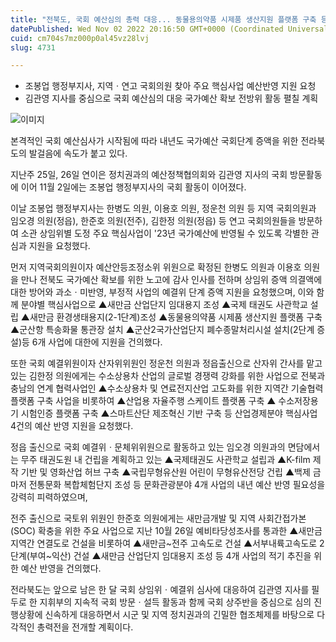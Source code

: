 ```yaml
---
title: "전북도, 국회 예산심의 총력 대응... 동물용의약품 시제품 생산지원 플랫폼 구축 등 핵심사업 지원 건의"
datePublished: Wed Nov 02 2022 20:16:50 GMT+0000 (Coordinated Universal Time)
cuid: cm704s7mz000p0al45vz28lvj
slug: 4731

---
```



- 조봉업 행정부지사, 지역ㆍ연고 국회의원 찾아 주요 핵심사업 예산반영 지원 요청
- 김관영 지사를 중심으로 국회 예산심의 대응 국가예산 확보 전방위 활동 펼칠 계획

![이미지](https://cdn.hashnode.com/res/hashnode/image/upload/v1739257119922/40fd7edd-ce65-421f-a233-66c345f66703.jpeg)

본격적인 국회 예산심사가 시작됨에 따라 내년도 국가예산 국회단계 증액을 위한 전라북도의 발걸음에 속도가 붙고 있다.

지난주 25일, 26일 연이은 정치권과의 예산정책협의회와 김관영 지사의 국회 방문활동에 이어 11월 2일에는 조봉업 행정부지사의 국회 활동이 이어졌다.

이날 조봉업 행정부지사는 한병도 의원, 이용호 의원, 정운천 의원 등 지역 국회의원과 임오경 의원(정읍), 한준호 의원(전주), 김한정 의원(정읍) 등 연고 국회의원들을 방문하여 소관 상임위별 도정 주요 핵심사업이 '23년 국가예산에 반영될 수 있도록 각별한 관심과 지원을 요청했다.

먼저 지역국회의원이자 예산안등조정소위 위원으로 확정된 한병도 의원과 이용호 의원을 만나 전북도 국가예산 확보를 위한 노고에 감사 인사를 전하며 상임위 증액 의결액에 대한 방어와 과소ㆍ미반영, 부정적 사업의 예결위 단계 증액 지원을 요청했으며, 이와 함께 분야별 핵심사업으로 ▲새만금 산업단지 임대용지 조성 ▲국제 태권도 사관학교 설립 ▲새만금 환경생태용지(2-1단계)조성 ▲동물용의약품 시제품 생산지원 플랫폼 구축 ▲군산항 특송화물 통관장 설치 ▲군산2국가산업단지 폐수종말처리시설 설치(2단계 증설)등 6개 사업에 대한에 지원을 건의했다.

또한 국회 예결위원이자 산자위위원인 정운천 의원과 정읍출신으로 산자위 간사를 맡고 있는 김한정 의원에게는 수소상용차 산업의 글로벌 경쟁력 강화를 위한 사업으로 전북과 충남의 연계 협력사업인 ▲수소상용차 및 연료전지산업 고도화를 위한 지역간 기술협력 플랫폼 구축 사업을 비롯하여 ▲산업용 자율주행 스케이트 플랫폼 구축 ▲ 수소저장용기 시험인증 플랫폼 구축 ▲스마트산단 제조혁신 기반 구축 등 산업경제분야 핵심사업 4건의 예산 반영 지원을 요청했다.

정읍 출신으로 국회 예결위ㆍ문체위위원으로 활동하고 있는 임오경 의원과의 면담에서는 무주 태권도원 내 건립을 계획하고 있는 ▲국제태권도 사관학교 설립과 ▲K-film 제작 기반 및 영화산업 허브 구축 ▲국립무형유산원 어린이 무형유산전당 건립 ▲백제 금마저 전통문화 복합체험단지 조성 등 문화관광분야 4개 사업의 내년 예산 반영 필요성을 강력히 피력하였으며,

전주 출신으로 국토위 위원인 한준호 의원에게는 새만금개발 및 지역 사회간접가본(SOC) 확충을 위한 주요 사업으로 지난 10월 26일 예비타당성조사를 통과한 ▲새만금 지역간 연결도로 건설을 비롯하여 ▲새만금~전주 고속도로 건설 ▲서부내륙고속도로 2단계(부여~익산) 건설 ▲새만금 산업단지 임대용지 조성 등 4개 사업의 적기 추진을 위한 예산 반영을 건의했다.

전라북도는 앞으로 남은 한 달 국회 상임위ㆍ예결위 심사에 대응하여 김관영 지사를 필두로 한 지휘부의 지속적 국회 방문ㆍ설득 활동과 함께 국회 상주반을 중심으로 심의 진행상황에 신속하게 대응하면서 시군 및 지역 정치권과의 긴밀한 협조체제를 바탕으로 다각적인 총력전을 전개할 계획이다.